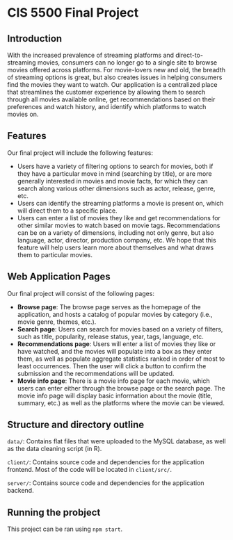 # CIS 5500 Final Project

## Introduction

With the increased prevalence of streaming platforms and direct-to-streaming movies, consumers can no longer go to a single site to browse movies offered across platforms. For movie-lovers new and old, the breadth of streaming options is great, but also creates issues in helping consumers find the movies they want to watch. Our application is a centralized place that streamlines the customer experience by allowing them to search through all movies available online, get recommendations based on their preferences and watch history, and identify which platforms to watch movies on.

## Features

Our final project will include the following features:

- Users have a variety of filtering options to search for movies, both if they have a particular move in mind (searching by title), or are more generally interested in movies and movie facts, for which they can search along various other dimensions such as actor, release, genre, etc.
- Users can identify the streaming platforms a movie is present on, which will direct them to a specific place. 
- Users can enter a list of movies they like and get recommendations for other similar movies to watch based on movie tags. Recommendations can be on a variety of dimensions, including not only genre, but also language, actor, director, production company, etc. We hope that this feature will help users learn more about themselves and what draws them to particular movies. 

## Web Application Pages

Our final project will consist of the following pages:

- **Browse page**: The browse page serves as the homepage of the application, and hosts a catalog of popular movies by category (i.e., movie genre, themes, etc.).
- **Search page**: Users can search for movies based on a variety of filters, such as title, popularity, release status, year, tags, language, etc. 
- **Recommendations page**: Users will enter a list of movies they like or have watched, and the movies will populate into a box as they enter them, as well as populate aggregate statistics ranked in order of most to least occurrences. Then the user will click a button to confirm the submission and the recommendations will be updated. 
- **Movie info page**: There is a movie info page for each movie, which users can enter either through the browse page or the search page. The movie info page will display basic information about the movie (title, summary, etc.) as well as the platforms where the movie can be viewed.

## Structure and directory outline

`data/`: Contains flat files that were uploaded to the MySQL database, as well as the data cleaning script (in R). 

`client/`: Contains source code and dependencies for the application frontend. Most of the code will be located in `client/src/`.

`server/`: Contains source code and dependencies for the application backend.


## Running the probject

This project can be ran using `npm start`.
